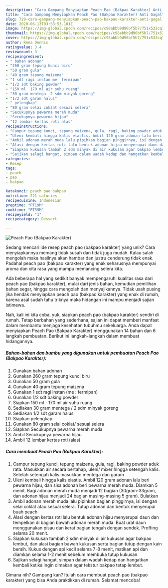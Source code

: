 ```yaml
---
description: "Cara Gampang Menyiapkan Peach Pao (Bakpao Karakter) Anti Gagal"
title: "Cara Gampang Menyiapkan Peach Pao (Bakpao Karakter) Anti Gagal"
slug: 729-cara-gampang-menyiapkan-peach-pao-bakpao-karakter-anti-gagal
date: 2020-06-13T03:58:53.101Z
image: https://img-global.cpcdn.com/recipes/c98abbb9d96bf5b7/751x532cq70/peach-pao-bakpao-karakter-foto-resep-utama.jpg
thumbnail: https://img-global.cpcdn.com/recipes/c98abbb9d96bf5b7/751x532cq70/peach-pao-bakpao-karakter-foto-resep-utama.jpg
cover: https://img-global.cpcdn.com/recipes/c98abbb9d96bf5b7/751x532cq70/peach-pao-bakpao-karakter-foto-resep-utama.jpg
author: Rena Dennis
ratingvalue: 3.4
reviewcount: 3
recipeingredient:
- " bahan adonan"
- "260 gram tepung kunci biru"
- "50 gram gula"
- "40 gram tepung maizena"
- "1 sdt ragi instan me  fermipan"
- "1/2 sdt baking powder"
- "150 ml  170 ml air suhu ruang"
- "30 gram mentega  2 sdm minyak goreng"
- "1/2 sdt garam halus"
- " pelengkap"
- "80 gram selai coklat sesuai selera"
- "Secukupnya pewarna merah muda"
- "Secukupnya pewarna hijau"
- "12 lembar kertas roti alas"
recipeinstructions:
- "Campur tepung kunci, tepung maizena, gula, ragi, baking powder aduk rata. Masukkan air secara bertahap, uleni/ mixer hingga setengah kalis. Setelah setengah kalis masukkan mentega dan garam"
- "Uleni kembali hingga kalis elastis. Ambil 120 gram adonan lalu beri pewarna hijau, dan sisa adonan beri pewarna merah muda. Diamkan 5 menit. Bagi adonan merah muda menjadi 12 bagian (30gram-33gram, dan adonan hijau menjadi 24 bagian masing-masing 5 gram). Bulatkan"
- "Ambil adonan merah muda lalu pipihkan bagian pinggirnya, isi dengan selai coklat atau sesuai selera. Tutup adonan dan bentuk menyerupai buah peach"
- "Alasi dengan kertas roti lalu bentuk adonan hijau menyerupai daun dan tempelkan di bagian bawah adonan merah muda. Buat urat daun menggunakan pisau dan kerat bagian tengah dengan sendok. Proffing selama 20 menit."
- "Siapkan kukusan tambah 2 sdm minyak di air kukusan agar bakpao lembut, dan alasi bagian bawah kukusan serta bagian tutup dengan kain bersih. Kukus dengan api kecil selama 7-8 menit, matikan api dan diamkan selama 1-2 menit sebelum membuka tutup kukusan."
- "Sajikan selagi hangat, simpan dalam wadah kedap dan hangatkan kembali ketika ingin dimakan agar tekstur bakpao tetap lembut."
categories:
- Resep
tags:
- peach
- pao
- bakpao

katakunci: peach pao bakpao 
nutrition: 221 calories
recipecuisine: Indonesian
preptime: "PT19M"
cooktime: "PT59M"
recipeyield: "1"
recipecategory: Dessert

---
```



![Peach Pao (Bakpao Karakter)](https://img-global.cpcdn.com/recipes/c98abbb9d96bf5b7/751x532cq70/peach-pao-bakpao-karakter-foto-resep-utama.jpg)

Sedang mencari ide resep peach pao (bakpao karakter) yang unik? Cara menyiapkannya memang tidak susah dan tidak juga mudah. Kalau salah mengolah maka hasilnya akan hambar dan justru cenderung tidak enak. Padahal peach pao (bakpao karakter) yang enak seharusnya mempunyai aroma dan cita rasa yang mampu memancing selera kita.

Ada beberapa hal yang sedikit banyak mempengaruhi kualitas rasa dari peach pao (bakpao karakter), mulai dari jenis bahan, kemudian pemilihan bahan segar, hingga cara mengolah dan menyajikannya. Tidak usah pusing jika hendak menyiapkan peach pao (bakpao karakter) yang enak di rumah, karena asal sudah tahu triknya maka hidangan ini mampu menjadi sajian istimewa.




Nah, kali ini kita coba, yuk, siapkan peach pao (bakpao karakter) sendiri di rumah. Tetap berbahan yang sederhana, sajian ini dapat memberi manfaat dalam membantu menjaga kesehatan tubuhmu sekeluarga. Anda dapat menyiapkan Peach Pao (Bakpao Karakter) menggunakan 14 bahan dan 6 langkah pembuatan. Berikut ini langkah-langkah dalam membuat hidangannya.

<!--inarticleads1-->

##### Bahan-bahan dan bumbu yang digunakan untuk pembuatan Peach Pao (Bakpao Karakter):

1. Gunakan  bahan adonan
1. Gunakan 260 gram tepung kunci biru
1. Gunakan 50 gram gula
1. Gunakan 40 gram tepung maizena
1. Gunakan 1 sdt ragi instan (me : fermipan)
1. Gunakan 1/2 sdt baking powder
1. Siapkan 150 ml - 170 ml air suhu ruang
1. Sediakan 30 gram mentega / 2 sdm minyak goreng
1. Sediakan 1/2 sdt garam halus
1. Siapkan  pelengkap
1. Gunakan 80 gram selai coklat/ sesuai selera
1. Siapkan Secukupnya pewarna merah muda
1. Ambil Secukupnya pewarna hijau
1. Ambil 12 lembar kertas roti (alas)




<!--inarticleads2-->

##### Cara membuat Peach Pao (Bakpao Karakter):

1. Campur tepung kunci, tepung maizena, gula, ragi, baking powder aduk rata. Masukkan air secara bertahap, uleni/ mixer hingga setengah kalis. Setelah setengah kalis masukkan mentega dan garam
1. Uleni kembali hingga kalis elastis. Ambil 120 gram adonan lalu beri pewarna hijau, dan sisa adonan beri pewarna merah muda. Diamkan 5 menit. Bagi adonan merah muda menjadi 12 bagian (30gram-33gram, dan adonan hijau menjadi 24 bagian masing-masing 5 gram). Bulatkan
1. Ambil adonan merah muda lalu pipihkan bagian pinggirnya, isi dengan selai coklat atau sesuai selera. Tutup adonan dan bentuk menyerupai buah peach
1. Alasi dengan kertas roti lalu bentuk adonan hijau menyerupai daun dan tempelkan di bagian bawah adonan merah muda. Buat urat daun menggunakan pisau dan kerat bagian tengah dengan sendok. Proffing selama 20 menit.
1. Siapkan kukusan tambah 2 sdm minyak di air kukusan agar bakpao lembut, dan alasi bagian bawah kukusan serta bagian tutup dengan kain bersih. Kukus dengan api kecil selama 7-8 menit, matikan api dan diamkan selama 1-2 menit sebelum membuka tutup kukusan.
1. Sajikan selagi hangat, simpan dalam wadah kedap dan hangatkan kembali ketika ingin dimakan agar tekstur bakpao tetap lembut.




Gimana nih? Gampang kan? Itulah cara membuat peach pao (bakpao karakter) yang bisa Anda praktikkan di rumah. Selamat mencoba!
